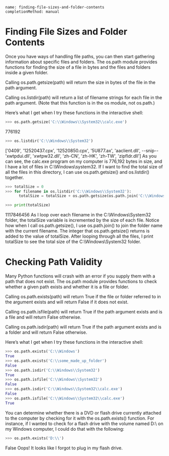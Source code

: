 ```ngMeta
name: finding-file-sizes-and-folder-contents
completionMethod: manual
```
# Finding File Sizes and Folder Contents
Once you have ways of handling file paths, you can then start gathering information about specific files and folders. The os.path module provides functions for finding the size of a file in bytes and the files and folders inside a given folder.

Calling os.path.getsize(path) will return the size in bytes of the file in the path argument.

Calling os.listdir(path) will return a list of filename strings for each file in the path argument. (Note that this function is in the os module, not os.path.)

Here’s what I get when I try these functions in the interactive shell:

```python
>>> os.path.getsize('C:\\Windows\\System32\\calc.exe')
```
776192
```python
>>> os.listdir('C:\\Windows\\System32')
```
['0409', '12520437.cpx', '12520850.cpx', '5U877.ax', 'aaclient.dll',
--snip--
'xwtpdui.dll', 'xwtpw32.dll', 'zh-CN', 'zh-HK', 'zh-TW', 'zipfldr.dll']
As you can see, the calc.exe program on my computer is 776,192 bytes in size, and I have a lot of files in C:\Windows\system32. If I want to find the total size of all the files in this directory, I can use os.path.getsize() and os.listdir() together.

```python
>>> totalSize = 0
>>> for filename in os.listdir('C:\\Windows\\System32'):
      totalSize = totalSize + os.path.getsize(os.path.join('C:\\Windows\\System32', filename))

>>> print(totalSize)
```
1117846456
As I loop over each filename in the C:\Windows\System32 folder, the totalSize variable is incremented by the size of each file. Notice how when I call os.path.getsize(), I use os.path.join() to join the folder name with the current filename. The integer that os.path.getsize() returns is added to the value of totalSize. After looping through all the files, I print totalSize to see the total size of the C:\Windows\System32 folder.

# Checking Path Validity
Many Python functions will crash with an error if you supply them with a path that does not exist. The os.path module provides functions to check whether a given path exists and whether it is a file or folder.

Calling os.path.exists(path) will return True if the file or folder referred to in the argument exists and will return False if it does not exist.

Calling os.path.isfile(path) will return True if the path argument exists and is a file and will return False otherwise.

Calling os.path.isdir(path) will return True if the path argument exists and is a folder and will return False otherwise.

Here’s what I get when I try these functions in the interactive shell:

```python
>>> os.path.exists('C:\\Windows')
True
>>> os.path.exists('C:\\some_made_up_folder')
False
>>> os.path.isdir('C:\\Windows\\System32')
True
>>> os.path.isfile('C:\\Windows\\System32')
False
>>> os.path.isdir('C:\\Windows\\System32\\calc.exe')
False
>>> os.path.isfile('C:\\Windows\\System32\\calc.exe')
True
```
You can determine whether there is a DVD or flash drive currently attached to the computer by checking for it with the os.path.exists() function. For instance, if I wanted to check for a flash drive with the volume named D:\ on my Windows computer, I could do that with the following:

```python
>>> os.path.exists('D:\\')
```
False
Oops! It looks like I forgot to plug in my flash drive.

